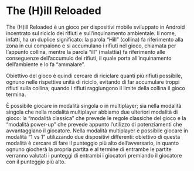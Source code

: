# The (H)ill Reloaded
The (H)ill Reloaded è un gioco per dispositivi mobile sviluppato in Android incentrato sul riciclo dei rifiuti e sull’inquinamento ambientale. Il nome, infatti, ha un duplice significato: la parola “Hill” (collina) fa riferimento alla zona in cui compaiono e si accumulano i rifiuti nel gioco, chiamata per l’appunto collina, mentre la parola “ill” (malattia) fa riferimento alle conseguenze dell’accumulo dei rifiuti, il quale porta all’inquinamento dell’ambiente e lo fa “ammalare”.

Obiettivo del gioco è quindi cercare di riciclare quanti più rifiuti possibile, ognuno nelle rispettive unità di riciclo, evitando di far accumulare troppi rifiuti sulla collina; quando i rifiuti raggiungono il limite della collina il gioco termina.

È possibile giocare in modalità singola o in multiplayer; sia nella modalità singola che nella modalità multiplayer abbiamo due ulteriori modalità di gioco: la “modalità classica” che prevede le regole classiche del gioco e la “modalità power-up” che prevede appunto l’utilizzo di potenziamenti che avvantaggiano il giocatore. Nella modalità multiplayer è possibile giocare in modalità “1 vs 1” utilizzando due dispositivi differenti: obiettivo di questa modalità è cercare di fare il punteggio più alto dell’avversario, in quanto ognuno giocherà la propria partita e al termine di entrambe le partite verranno valutati i punteggi di entrambi i giocatori premiando il giocatore con il punteggio più alto.
